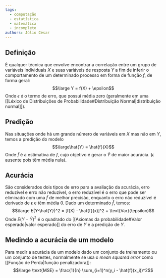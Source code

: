 ```yaml
---
tags:
  - computação
  - estatística
  - matemática
  - incompleto
authors: Júlio César
---
```

## Definição

É qualquer técnica que envolve encontrar a correlação entre um grupo de variáveis individuais $X$ e suas variáveis de resposta $Y$ a fim de inferir o comportamento de um determinado processo em forma de função $f$, de forma geral:
$$\large Y = f(X) + \epsilon$$
Onde $\epsilon$ é o termo de erro, que possui média zero (geralmente em uma [[Léxico de Distribuições de Probabilidade#Distribuição Normal|distribuição normal]]).
## Predição

Nas situações onde há um grande número de variáveis em $X$ mas não em $Y$, temos a predição do modelo
$$\large\hat{Y} = \hat{f}(X)$$
Onde $\hat{f}$ é a estimativa de $f$, cujo objetivo é gerar o $\hat{Y}$ de maior acurácia. ($\epsilon$ ausente pois têm média nula).
## Acurácia

São considerados dois tipos de erro para a avaliação da acurácia, erro reduzível e erro não reduzível, o erro reduzível é o erro que pode ser eliminado com uma $\hat{f}$ de melhor precisão, enquanto o erro não reduzível é derivado de $\epsilon$ e têm média $0$. Dado um determinado $\hat{f}$, temos:
$$\large E(Y-\hat{Y})^2 = [f(X) - \hat{f}(x)]^2 + \text{Var}(\epsilon)$$
Onde $E(Y-\hat{Y})^2$ é o quadrado do [[Axiomas da probabilidade#Valor esperado|valor esperado]] do erro de $Y$ e a predição de $Y$.

## Medindo a acurácia de um modelo

Para medir a acurácia de um modelo dado um conjunto de treinamento ou um conjunto de testes, normalmente se usa o _mean squared error_ como [[Função de Perda|função penalizadora]]:
$$\large \text{MSE} = \frac{1}{n} \sum_{i=1}^n(y_i - \hat{f}(x_i))^2$$
